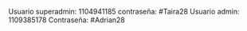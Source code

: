 Usuario superadmin: 1104941185
contraseña: #Taira28
Usuario admin: 1109385178
Contraseña: #Adrian28
